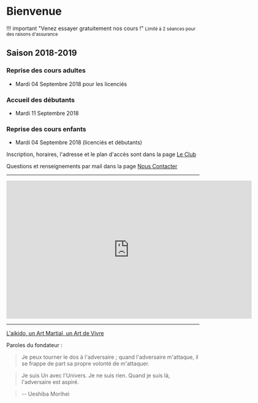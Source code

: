 # Bienvenue

!!! important "Venez essayer gratuitement nos cours !"
    <small>Limité à 2 séances pour des raisons d'assurance</small>

## Saison 2018-2019

### Reprise des cours adultes

* <i class="fa fa-calendar"></i> Mardi 04 Septembre 2018 pour les licenciés

### Accueil des débutants

* <i class="fa fa-calendar"></i> Mardi 11 Septembre 2018

### Reprise des cours enfants

* <i class="fa fa-calendar"></i> Mardi 04 Septembre 2018 (licenciés et débutants)

Inscription, horaires, l'adresse et le plan d'accès sont dans la page [Le Club](club.md)

Questions et renseignements par mail dans la page [Nous Contacter](contact.md)

---

<iframe allowfullscreen="" frameborder="0" height="360" src="https://www.youtube.com/embed/videoseries?list=PLEWhyEe4wwq-mXSd1m4mDyomChFdc1yEf" width="640"></iframe>

---

[L'aikido, un Art Martial, un Art de Vivre](aikido/introduction.md)

Paroles du fondateur :

> Je peux tourner le dos à l'adversaire ; quand l'adversaire m'attaque, il se frappe de part sa propre volonté de m'attaquer.

> Je suis Un avec l'Univers. Je ne suis rien. Quand je suis là, l'adversaire est aspiré.

> -- Ueshiba Morihei

